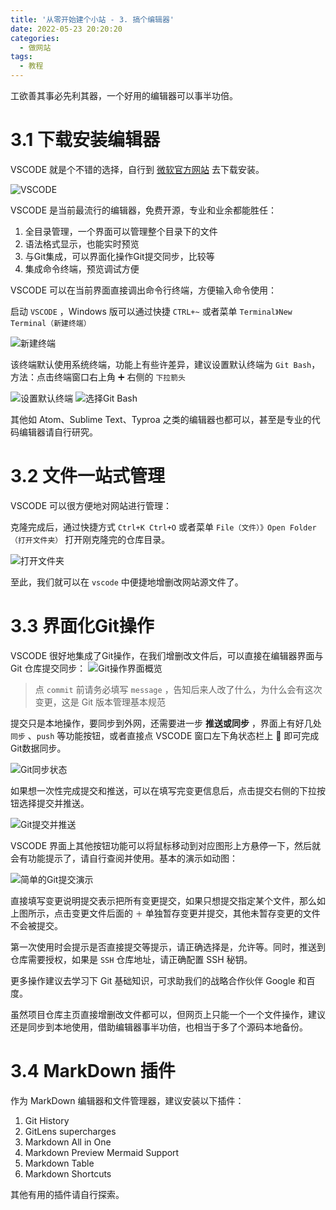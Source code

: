 ```yaml
---
title: '从零开始建个小站 - 3. 搞个编辑器'
date: 2022-05-23 20:20:20
categories:
  - 做网站
tags:
  - 教程
---
```


工欲善其事必先利其器，一个好用的编辑器可以事半功倍。
<!-- more -->
# 3.1 下载安装编辑器
VSCODE 就是个不错的选择，自行到 [微软官方网站](https://code.visualstudio.com/download) 去下载安装。
 
![VSCODE](https://cdn.jsdelivr.net/gh/828767/static/images/vscode-hexo.png)

VSCODE 是当前最流行的编辑器，免费开源，专业和业余都能胜任：
1. 全目录管理，一个界面可以管理整个目录下的文件
2. 语法格式显示，也能实时预览
3. 与Git集成，可以界面化操作Git提交同步，比较等
4. 集成命令终端，预览调试方便


VSCODE 可以在当前界面直接调出命令行终端，方便输入命令使用：

启动 `VSCODE` ，Windows 版可以通过快捷 `CTRL+~` 或者菜单 `Terminal》New Terminal（新建终端）`

![新建终端](https://cdn.jsdelivr.net/gh/828767/static/images/vscode_new_terminal.png)

该终端默认使用系统终端，功能上有些许差异，建议设置默认终端为 `Git Bash`，方法：点击终端窗口右上角 ➕ 右侧的 `下拉箭头`

![设置默认终端](https://cdn.jsdelivr.net/gh/828767/static/images/vscode-set-terminal-defalt.png)
![选择Git Bash](https://cdn.jsdelivr.net/gh/828767/static/images/vscode-set-terminal-git.png)

其他如 Atom、Sublime Text、Typroa 之类的编辑器也都可以，甚至是专业的代码编辑器请自行研究。

# 3.2 文件一站式管理
VSCODE 可以很方便地对网站进行管理：

克隆完成后，通过快捷方式 `Ctrl+K Ctrl+O` 或者菜单 `File（文件）》Open Folder（打开文件夹）` 打开刚克隆完的仓库目录。

![打开文件夹](https://cdn.jsdelivr.net/gh/828767/static/images/vscode_markdown_editor.png)
	
至此，我们就可以在 `vscode` 中便捷地增删改网站源文件了。


# 3.3 界面化Git操作
VSCODE 很好地集成了Git操作，在我们增删改文件后，可以直接在编辑器界面与 Git 仓库提交同步：
![Git操作界面概览](https://cdn.jsdelivr.net/gh/828767/static/images/vscode-git.png)

> 点 `commit` 前请务必填写 `message` ，告知后来人改了什么，为什么会有这次变更，这是 Git 版本管理基本规范

提交只是本地操作，要同步到外网，还需要进一步 **推送或同步** ，界面上有好几处 `同步` 、`push` 等功能按钮，或者直接点 VSCODE 窗口左下角状态栏上 🔄 即可完成Git数据同步。

![Git同步状态](https://cdn.jsdelivr.net/gh/828767/static/images/github-sync.png)

如果想一次性完成提交和推送，可以在填写完变更信息后，点击提交右侧的下拉按钮选择提交并推送。

![Git提交并推送](https://cdn.jsdelivr.net/gh/828767/static/images/vscode-git-push.png)

VSCODE 界面上其他按钮功能可以将鼠标移动到对应图形上方悬停一下，然后就会有功能提示了，请自行查阅并使用。基本的演示如动图：

![简单的Git提交演示](https://cdn.jsdelivr.net/gh/828767/static/images/vscode-git-commit.gif)

直接填写变更说明提交表示把所有变更提交，如果只想提交指定某个文件，那么如上图所示，点击变更文件后面的 `＋` 单独暂存变更并提交，其他未暂存变更的文件不会被提交。

第一次使用时会提示是否直接提交等提示，请正确选择是，允许等。同时，推送到仓库需要授权，如果是 `SSH` 仓库地址，请正确配置 SSH 秘钥。

更多操作建议去学习下 Git 基础知识，可求助我们的战略合作伙伴 Google 和百度。

虽然项目仓库主页直接增删改文件都可以，但网页上只能一个一个文件操作，建议还是同步到本地使用，借助编辑器事半功倍，也相当于多了个源码本地备份。

# 3.4 MarkDown 插件
作为 MarkDown 编辑器和文件管理器，建议安装以下插件：
1. Git History
2. GitLens supercharges
3. Markdown All in One
4. Markdown Preview Mermaid Support
5. Markdown Table
6. Markdown Shortcuts

其他有用的插件请自行探索。